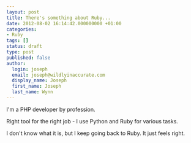 ```yaml
---
layout: post
title: There's something about Ruby...
date: 2012-08-02 16:14:42.000000000 +01:00
categories:
- Ruby
tags: []
status: draft
type: post
published: false
author:
  login: joseph
  email: joseph@wildlyinaccurate.com
  display_name: Joseph
  first_name: Joseph
  last_name: Wynn
---
```

<p>I'm a PHP developer by profession.</p>
<p>Right tool for the right job - I use Python and Ruby for various tasks.</p>
<p>I don't know what it is, but I keep going back to Ruby. It just feels right.</p>
